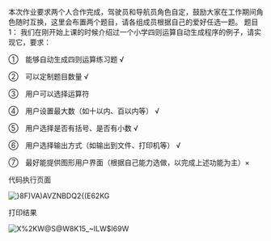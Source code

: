本次作业要求两个人合作完成，驾驶员和导航员角色自定，鼓励大家在工作期间角色随时互换，这里会布置两个题目，请各组成员根据自己的爱好任选一题。
题目1：
我们在刚开始上课的时候介绍过一个小学四则运算自动生成程序的例子，请实现它，要求：

①　能够自动生成四则运算练习题  √

②　可以定制题目数量   √

③　用户可以选择运算符

④　用户设置最大数（如十以内、百以内等）   √

⑤　用户选择是否有括号、是否有小数     √

⑥　用户选择输出方式（如输出到文件、打印机等）   √

⑦　最好能提供图形用户界面（根据自己能力选做，以完成上述功能为主）×

代码执行页面


![}8F)VA)AVZNBDQ2{(E62KG](https://user-images.githubusercontent.com/45679167/116560466-fc860580-a933-11eb-80f4-f75d90a31b9c.png)

打印结果


![X%2KW@S@W8K15_~ILW$I69W](https://user-images.githubusercontent.com/45679167/116560651-29d2b380-a934-11eb-9f04-acede6e95d44.png)

